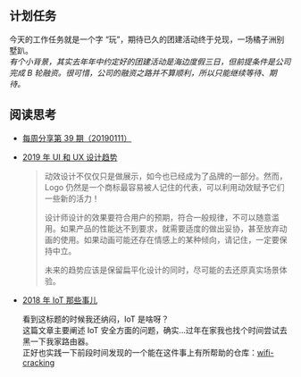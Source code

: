 ## 计划任务

今天的工作任务就是一个字 “玩”，期待已久的团建活动终于兑现，一场橘子洲别墅趴。  
_有个小背景，其实去年年中约定好的团建活动是海边度假三日，但前提条件是公司完成 B 轮融资。很可惜，公司的融资之路并不算顺利，所以只能继续等待、期待。_

## 阅读思考

- [每周分享第 39 期（20190111）](https://www.yuque.com/ruanyf/share/issue-39)

- [2019 年 UI 和 UX 设计趋势](https://mp.weixin.qq.com/s/5FNDWFJsD0KbimJ4XjcCDA)

  > 动效设计不仅仅只是做展示，如今也已经成为了品牌的一部分。然而，Logo 仍然是一个商标最容易被人记住的代表，可以利用动效赋予它们一些新的活力！
  >
  > 设计师设计的效果要符合用户的预期，符合一般规律，不可以随意滥用。如果产品的性能达不到要求，就需要适度的做出妥协，甚至放弃动画的使用。如果动画可能还存在情感上的某种倾向，请记住，一定要保持中立。
  >
  > 未来的趋势应该是保留扁平化设计的同时，尽可能的去还原真实场景体验。

- [2018 年 IoT 那些事儿](https://www.freebuf.com/articles/terminal/193303.html)

  看到这标题的时候我还纳闷，IoT 是啥呀？  
  这篇文章主要阐述 IoT 安全方面的问题，确实...过年在家我也找个时间尝试去黑一下我家路由器。  
  正好也实践一下前段时间发现的一个能在这件事上有所帮助的仓库：[wifi-cracking](https://github.com/brannondorsey/wifi-cracking)
